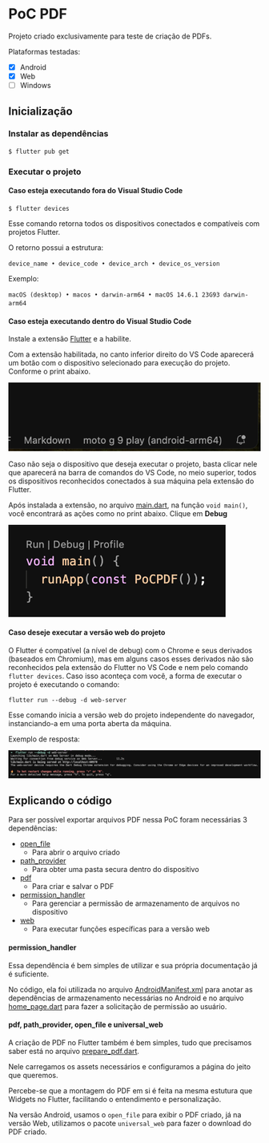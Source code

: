 # PoC PDF

Projeto criado exclusivamente para teste de criação de PDFs.

Plataformas testadas:

- [x] Android
- [x] Web
- [ ] Windows

## Inicialização

### Instalar as dependências

```
$ flutter pub get
```

### Executar o projeto

#### Caso esteja executando fora do Visual Studio Code

```
$ flutter devices
```

Esse comando retorna todos os dispositivos conectados e compatíveis com projetos Flutter.

O retorno possui a estrutura:

`device_name • device_code • device_arch • device_os_version`

Exemplo:

`macOS (desktop) • macos • darwin-arm64 • macOS 14.6.1 23G93 darwin-arm64`

#### Caso esteja executando dentro do Visual Studio Code

Instale a extensão [Flutter](https://marketplace.visualstudio.com/items?itemName=Dart-Code.flutter) e a habilite.

Com a extensão habilitada, no canto inferior direito do VS Code aparecerá um botão com o dispositivo selecionado para execução do projeto. Conforme o print abaixo.

![Print do seletor de dispositivos para execução do projeto Flutter](assets/vsc_device_selection.png)

Caso não seja o dispositivo que deseja executar o projeto, basta clicar nele que aparecerá na barra de comandos do VS Code, no meio superior, todos os dispositivos reconhecidos conectados à sua máquina pela extensão do Flutter.

Após instalada a extensão, no arquivo [main.dart](lib/main.dart), na função `void main()`, você encontrará as ações como no print abaixo. Clique em **Debug**

![Print da função main para execução do projeto via VS Code](assets/vsc_actions_main_func.png)

#### Caso deseje executar a versão web do projeto

O Flutter é compatível (a nível de debug) com o Chrome e seus derivados (baseados em Chromium), mas em alguns casos esses derivados não são reconhecidos pela extensão do Flutter no VS Code e nem pelo comando `flutter devices`. Caso isso aconteça com você, a forma de executar o projeto é executando o comando:

```
flutter run --debug -d web-server
```

Esse comando inicia a versão web do projeto independente do navegador, instanciando-a em uma porta aberta da máquina.

Exemplo de resposta:

![Print do console executando o comando flutter run --debug -d web-server](assets/terminal_web-server_command.png)

## Explicando o código

Para ser possível exportar arquivos PDF nessa PoC foram necessárias 3 dependências:

- [open_file](https://pub.dev/packages/open_file)
    - Para abrir o arquivo criado
- [path_provider](https://pub.dev/packages/path_provider)
    - Para obter uma pasta secura dentro do dispositivo
- [pdf](https://pub.dev/packages/pdf)
    - Para criar e salvar o PDF
- [permission_handler](https://pub.dev/packages/permission_handler)
    - Para gerenciar a permissão de armazenamento de arquivos no dispositivo
- [web](https://pub.dev/packages/web)
    - Para executar funções específicas para a versão web

#### permission_handler

Essa dependência é bem simples de utilizar e sua própria documentação já é suficiente.

No código, ela foi utilizada no arquivo [AndroidManifest.xml](android/app/src/main/AndroidManifest.xml) para anotar as dependências de armazenamento necessárias no Android e no arquivo [home_page.dart](lib/home_page.dart) para fazer a solicitação de permissão ao usuário.

#### pdf, path_provider, open_file e universal_web

A criação de PDF no Flutter também é bem simples, tudo que precisamos saber está no arquivo [prepare_pdf.dart](lib/prepare_pdf.dart).

Nele carregamos os assets necessários e configuramos a página do jeito que queremos.

Percebe-se que a montagem do PDF em si é feita na mesma estutura que Widgets no Flutter, facilitando o entendimento e personalização.

Na versão Android, usamos o `open_file` para exibir o PDF criado, já na versão Web, utilizamos o pacote `universal_web` para fazer o download do PDF criado.
